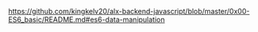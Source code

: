 https://github.com/kingkelv20/alx-backend-javascript/blob/master/0x00-ES6_basic/README.md#es6-data-manipulation
